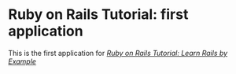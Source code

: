 # Ruby on Rails Tutorial: first application
This is the first application for
[*Ruby on Rails Tutorial: Learn Rails by Example*](http://railstutorial.org/)


